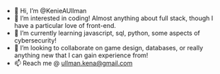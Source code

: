 - 👋 Hi, I’m @KenieAUllman
- 👀 I’m interested in coding! Almost anything about full stack, though I have a particular love of front-end. 
- 🌱 I’m currently learning javascript, sql, python, some aspects of cybersecurity! 
- 💞️ I’m looking to collaborate on game design, databases, or really anything new that I can gain experience from! 
- 📫 Reach me @ ullman.kena@gmail.com

